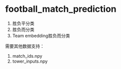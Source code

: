 # football_match_prediction


1. 胜负平分类
2. 胜负而分类
3. Team embedding胜负而分类

需要其他数据支持：
  1. match_ids.npy
  2. tower_inputs.npy
  
 
